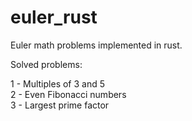 # euler_rust
Euler math problems implemented in rust. 

Solved problems:

1   -   Multiples of 3 and 5 <br />
2   -   Even Fibonacci numbers <br />
3   -   Largest prime factor
